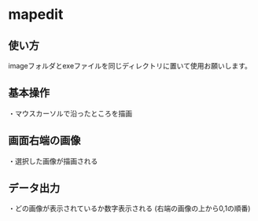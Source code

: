 # mapedit
## 使い方
imageフォルダとexeファイルを同じディレクトリに置いて使用お願いします。

## 基本操作
・マウスカーソルで沿ったところを描画


## 画面右端の画像
・選択した画像が描画される

## データ出力
・どの画像が表示されているか数字表示される
(右端の画像の上から0,1の順番)
